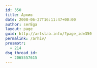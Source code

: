 ```yaml
---
id: 350
title: Архив
date: 2008-06-27T16:11:47+00:00
author: serEga
layout: page
guid: http://artslab.info/?page_id=350
permalink: /arhiv/
prosmotr:
  - 214
dsq_thread_id:
  - 2065557615
---
```

